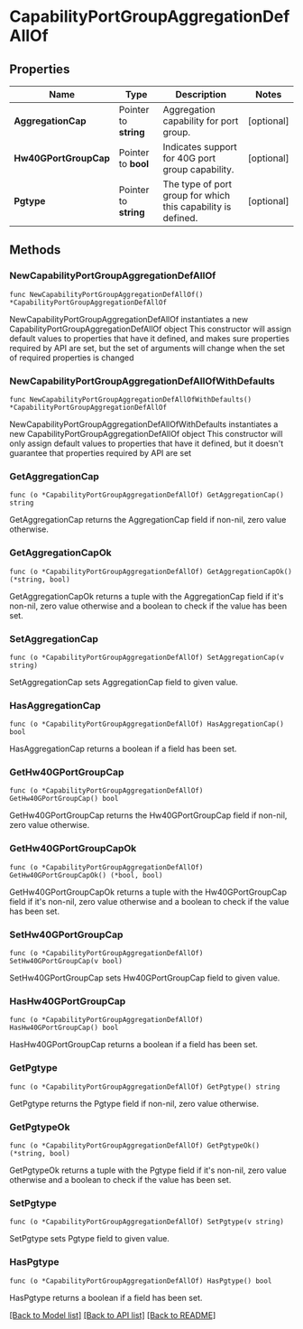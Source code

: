 # CapabilityPortGroupAggregationDefAllOf

## Properties

Name | Type | Description | Notes
------------ | ------------- | ------------- | -------------
**AggregationCap** | Pointer to **string** | Aggregation capability for port group. | [optional] 
**Hw40GPortGroupCap** | Pointer to **bool** | Indicates support for 40G port group capability. | [optional] 
**Pgtype** | Pointer to **string** | The type of port group for which this capability is defined. | [optional] 

## Methods

### NewCapabilityPortGroupAggregationDefAllOf

`func NewCapabilityPortGroupAggregationDefAllOf() *CapabilityPortGroupAggregationDefAllOf`

NewCapabilityPortGroupAggregationDefAllOf instantiates a new CapabilityPortGroupAggregationDefAllOf object
This constructor will assign default values to properties that have it defined,
and makes sure properties required by API are set, but the set of arguments
will change when the set of required properties is changed

### NewCapabilityPortGroupAggregationDefAllOfWithDefaults

`func NewCapabilityPortGroupAggregationDefAllOfWithDefaults() *CapabilityPortGroupAggregationDefAllOf`

NewCapabilityPortGroupAggregationDefAllOfWithDefaults instantiates a new CapabilityPortGroupAggregationDefAllOf object
This constructor will only assign default values to properties that have it defined,
but it doesn't guarantee that properties required by API are set

### GetAggregationCap

`func (o *CapabilityPortGroupAggregationDefAllOf) GetAggregationCap() string`

GetAggregationCap returns the AggregationCap field if non-nil, zero value otherwise.

### GetAggregationCapOk

`func (o *CapabilityPortGroupAggregationDefAllOf) GetAggregationCapOk() (*string, bool)`

GetAggregationCapOk returns a tuple with the AggregationCap field if it's non-nil, zero value otherwise
and a boolean to check if the value has been set.

### SetAggregationCap

`func (o *CapabilityPortGroupAggregationDefAllOf) SetAggregationCap(v string)`

SetAggregationCap sets AggregationCap field to given value.

### HasAggregationCap

`func (o *CapabilityPortGroupAggregationDefAllOf) HasAggregationCap() bool`

HasAggregationCap returns a boolean if a field has been set.

### GetHw40GPortGroupCap

`func (o *CapabilityPortGroupAggregationDefAllOf) GetHw40GPortGroupCap() bool`

GetHw40GPortGroupCap returns the Hw40GPortGroupCap field if non-nil, zero value otherwise.

### GetHw40GPortGroupCapOk

`func (o *CapabilityPortGroupAggregationDefAllOf) GetHw40GPortGroupCapOk() (*bool, bool)`

GetHw40GPortGroupCapOk returns a tuple with the Hw40GPortGroupCap field if it's non-nil, zero value otherwise
and a boolean to check if the value has been set.

### SetHw40GPortGroupCap

`func (o *CapabilityPortGroupAggregationDefAllOf) SetHw40GPortGroupCap(v bool)`

SetHw40GPortGroupCap sets Hw40GPortGroupCap field to given value.

### HasHw40GPortGroupCap

`func (o *CapabilityPortGroupAggregationDefAllOf) HasHw40GPortGroupCap() bool`

HasHw40GPortGroupCap returns a boolean if a field has been set.

### GetPgtype

`func (o *CapabilityPortGroupAggregationDefAllOf) GetPgtype() string`

GetPgtype returns the Pgtype field if non-nil, zero value otherwise.

### GetPgtypeOk

`func (o *CapabilityPortGroupAggregationDefAllOf) GetPgtypeOk() (*string, bool)`

GetPgtypeOk returns a tuple with the Pgtype field if it's non-nil, zero value otherwise
and a boolean to check if the value has been set.

### SetPgtype

`func (o *CapabilityPortGroupAggregationDefAllOf) SetPgtype(v string)`

SetPgtype sets Pgtype field to given value.

### HasPgtype

`func (o *CapabilityPortGroupAggregationDefAllOf) HasPgtype() bool`

HasPgtype returns a boolean if a field has been set.


[[Back to Model list]](../README.md#documentation-for-models) [[Back to API list]](../README.md#documentation-for-api-endpoints) [[Back to README]](../README.md)


